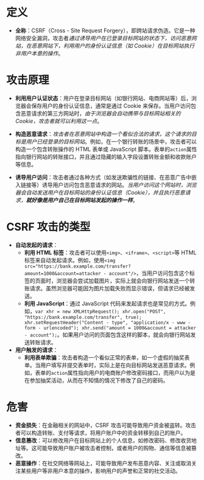 # 定义
    
- **全称**：CSRF（Cross - Site Request Forgery），即跨站请求伪造。它是一种网络安全漏洞，攻击者*通过诱导用户在已登录目标网站的状态下，访问恶意网站，在恶意网站下，利用用户的身份认证信息（如 Cookie）在目标网站执行非用户本意的操作*。

# 攻击原理
    
- **利用用户认证状态**：用户在登录目标网站（如银行网站、电商网站等）后，浏览器会保存用户的身份认证信息，通常是通过 Cookie 来保存。当用户访问包含恶意请求的第三方网站时，*由于浏览器会自动携带与目标网站相关的 Cookie，攻击者就可以利用这一点*。

- **构造恶意请求**：*攻击者在恶意网站中构造一个看似合法的请求，这个请求的目标是用户已经登录的目标网站*。例如，在一个银行转账的场景中，攻击者可以构造一个包含转账操作的 HTML 表单或 JavaScript 脚本。表单的`action`属性指向银行网站的转账接口，并且通过隐藏的输入字段设置转账金额和收款账户等信息。

- **诱导用户访问**：攻击者通过各种方式（如发送欺骗性的链接、在恶意广告中嵌入链接等）诱导用户访问包含恶意请求的网站。*当用户访问这个网站时，浏览器会自动发送用户在目标网站的身份认证信息（Cookie），并且执行恶意请求，**就好像是用户自己在目标网站发起的操作一样***。

# CSRF 攻击的类型
    
- **自动发起的请求**：
	- **利用 HTML 标签**：攻击者可以使用`<img>`、`<iframe>`、`<script>`等 HTML 标签来自动发起请求。例如，使用`<img src="https://bank.example.com/transfer?amount=1000&account=attacker - account"/>`，当用户访问包含这个标签的页面时，浏览器会尝试加载图片，实际上就会向银行网站发送一个转账请求。虽然浏览器可能因为图片加载失败而显示错误，但请求已经被发送。
	- **利用 JavaScript**：通过 JavaScript 代码来发起请求也是常见的方式。例如，`var xhr = new XMLHttpRequest(); xhr.open("POST", "https://bank.example.com/transfer", true); xhr.setRequestHeader("Content - type", "application/x - www - form - urlencoded"); xhr.send("amount = 1000&account = attacker - account");`。如果用户访问的页面包含这样的脚本，就会向银行网站发送转账请求。
- **用户触发的请求**：
	- **利用表单欺骗**：攻击者构造一个看似正常的表单，如一个虚假的抽奖表单。当用户填写并提交表单时，实际上是在向目标网站发送恶意请求。例如，表单的`action`属性指向用户的电商账户修改密码接口，而用户以为是在参加抽奖活动，从而在不知情的情况下修改了自己的密码。

# 危害
    
- **资金损失**：在金融相关的网站中，CSRF 攻击可能导致用户资金被盗转。攻击者可以构造转账、支付等请求，将用户账户中的资金转移到自己的账户。
- **信息篡改**：可以修改用户在目标网站上的个人信息，如修改密码、修改收货地址等。这可能导致用户账户被攻击者控制，或者用户的购物、通信等信息被篡改。
- **恶意操作**：在社交网络等网站上，可能导致用户发布恶意内容、关注或取消关注某些用户等非用户本意的操作，影响用户的声誉和正常的社交活动。